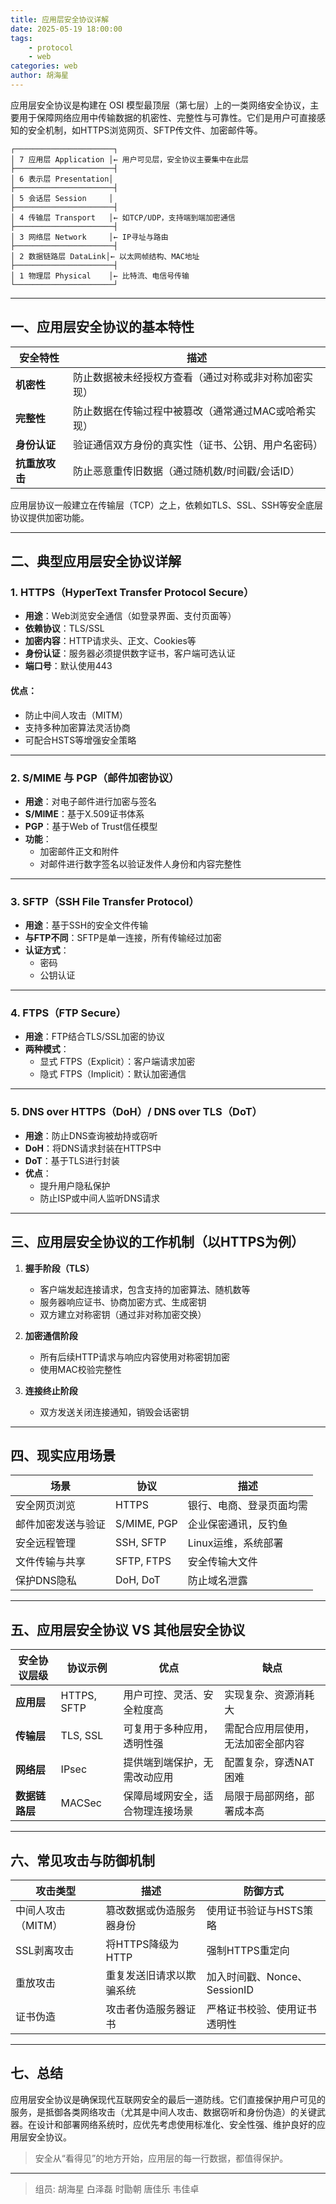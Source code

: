 ```yaml
---
title: 应用层安全协议详解
date: 2025-05-19 18:00:00
tags: 
    - protocol
    - web
categories: web
author: 胡海星
---
```

应用层安全协议是构建在 OSI 模型最顶层（第七层）上的一类网络安全协议，主要用于保障网络应用中传输数据的机密性、完整性与可靠性。它们是用户可直接感知的安全机制，如HTTPS浏览网页、SFTP传文件、加密邮件等。

```
┌──────────────────────┐
│ 7 应用层 Application │← 用户可见层，安全协议主要集中在此层
├──────────────────────┤
│ 6 表示层 Presentation│
├──────────────────────┤
│ 5 会话层 Session     │
├──────────────────────┤
│ 4 传输层 Transport   │← 如TCP/UDP，支持端到端加密通信
├──────────────────────┤
│ 3 网络层 Network     │← IP寻址与路由
├──────────────────────┤
│ 2 数据链路层 DataLink│← 以太网帧结构、MAC地址
├──────────────────────┤
│ 1 物理层 Physical    │← 比特流、电信号传输
└──────────────────────┘
```

---

## 一、应用层安全协议的基本特性

| 安全特性       | 描述 |
|----------------|------|
| **机密性**     | 防止数据被未经授权方查看（通过对称或非对称加密实现） |
| **完整性**     | 防止数据在传输过程中被篡改（通常通过MAC或哈希实现） |
| **身份认证**   | 验证通信双方身份的真实性（证书、公钥、用户名密码） |
| **抗重放攻击** | 防止恶意重传旧数据（通过随机数/时间戳/会话ID） |

应用层协议一般建立在传输层（TCP）之上，依赖如TLS、SSL、SSH等安全底层协议提供加密功能。

---

## 二、典型应用层安全协议详解

### 1. **HTTPS（HyperText Transfer Protocol Secure）**

- **用途**：Web浏览安全通信（如登录界面、支付页面等）
- **依赖协议**：TLS/SSL
- **加密内容**：HTTP请求头、正文、Cookies等
- **身份认证**：服务器必须提供数字证书，客户端可选认证
- **端口号**：默认使用443

#### 优点：
- 防止中间人攻击（MITM）
- 支持多种加密算法灵活协商
- 可配合HSTS等增强安全策略

---

### 2. **S/MIME 与 PGP（邮件加密协议）**

- **用途**：对电子邮件进行加密与签名
- **S/MIME**：基于X.509证书体系
- **PGP**：基于Web of Trust信任模型
- **功能**：
  - 加密邮件正文和附件
  - 对邮件进行数字签名以验证发件人身份和内容完整性

---

### 3. **SFTP（SSH File Transfer Protocol）**

- **用途**：基于SSH的安全文件传输
- **与FTP不同**：SFTP是单一连接，所有传输经过加密
- **认证方式**：
  - 密码
  - 公钥认证

---

### 4. **FTPS（FTP Secure）**

- **用途**：FTP结合TLS/SSL加密的协议
- **两种模式**：
  - 显式 FTPS（Explicit）：客户端请求加密
  - 隐式 FTPS（Implicit）：默认加密通信

---

### 5. **DNS over HTTPS（DoH）/ DNS over TLS（DoT）**

- **用途**：防止DNS查询被劫持或窃听
- **DoH**：将DNS请求封装在HTTPS中
- **DoT**：基于TLS进行封装
- **优点**：
  - 提升用户隐私保护
  - 防止ISP或中间人监听DNS请求

---

## 三、应用层安全协议的工作机制（以HTTPS为例）

1. **握手阶段（TLS）**
   - 客户端发起连接请求，包含支持的加密算法、随机数等
   - 服务器响应证书、协商加密方式、生成密钥
   - 双方建立对称密钥（通过非对称加密交换）

2. **加密通信阶段**
   - 所有后续HTTP请求与响应内容使用对称密钥加密
   - 使用MAC校验完整性

3. **连接终止阶段**
   - 双方发送关闭连接通知，销毁会话密钥

---

## 四、现实应用场景

| 场景               | 协议         | 描述 |
|--------------------|--------------|------|
| 安全网页浏览        | HTTPS         | 银行、电商、登录页面均需 |
| 邮件加密发送与验证   | S/MIME, PGP   | 企业保密通讯，反钓鱼 |
| 安全远程管理        | SSH, SFTP     | Linux运维，系统部署 |
| 文件传输与共享      | SFTP, FTPS    | 安全传输大文件 |
| 保护DNS隐私        | DoH, DoT      | 防止域名泄露 |

---

## 五、应用层安全协议 VS 其他层安全协议

| 安全协议层级 | 协议示例     | 优点                             | 缺点                           |
|--------------|--------------|----------------------------------|--------------------------------|
| **应用层**    | HTTPS, SFTP  | 用户可控、灵活、安全粒度高       | 实现复杂、资源消耗大           |
| **传输层**    | TLS, SSL     | 可复用于多种应用，透明性强       | 需配合应用层使用，无法加密全部内容 |
| **网络层**    | IPsec        | 提供端到端保护，无需改动应用     | 配置复杂，穿透NAT困难           |
| **数据链路层**| MACSec       | 保障局域网安全，适合物理连接场景 | 局限于局部网络，部署成本高      |

---

## 六、常见攻击与防御机制

| 攻击类型         | 描述 | 防御方式 |
|------------------|------|----------|
| 中间人攻击（MITM） | 篡改数据或伪造服务器身份 | 使用证书验证与HSTS策略 |
| SSL剥离攻击       | 将HTTPS降级为HTTP | 强制HTTPS重定向 |
| 重放攻击          | 重复发送旧请求以欺骗系统 | 加入时间戳、Nonce、SessionID |
| 证书伪造          | 攻击者伪造服务器证书 | 严格证书校验、使用证书透明性 |

---

## 七、总结

应用层安全协议是确保现代互联网安全的最后一道防线。它们直接保护用户可见的服务，是抵御各类网络攻击（尤其是中间人攻击、数据窃听和身份伪造）的关键武器。在设计和部署网络系统时，应优先考虑使用标准化、安全性强、维护良好的应用层安全协议。

> 安全从“看得见”的地方开始，应用层的每一行数据，都值得保护。

---
>组员: 胡海星 白泽磊 时勖朝 唐佳乐 韦佳卓


